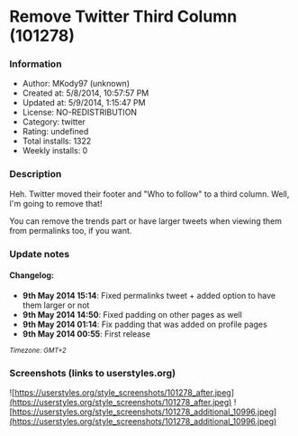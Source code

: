 # Remove Twitter Third Column (101278)

### Information
- Author: MKody97 (unknown)
- Created at: 5/8/2014, 10:57:57 PM
- Updated at: 5/9/2014, 1:15:47 PM
- License: NO-REDISTRIBUTION
- Category: twitter
- Rating: undefined
- Total installs: 1322
- Weekly installs: 0


### Description
Heh. Twitter moved their footer and "Who to follow" to a third column. Well, I'm going to remove that! 

You can remove the trends part or have larger tweets when viewing them from permalinks too, if you want.

### Update notes
<h4>Changelog:</h4>
<ul>
<li><b>9th May 2014 15:14</b>: Fixed permalinks tweet + added option to have them larger or not</li>
<li><b>9th May 2014 14:50</b>: Fixed padding on other pages as well</li>
<li><b>9th May 2014 01:14</b>: Fix padding that was added on profile pages</li>
<li><b>9th May 2014 00:55</b>: First release</li>
</ul>
<small><i>Timezone: GMT+2</i></small>

### Screenshots (links to userstyles.org)
![https://userstyles.org/style_screenshots/101278_after.jpeg](https://userstyles.org/style_screenshots/101278_after.jpeg)
![https://userstyles.org/style_screenshots/101278_additional_10996.jpeg](https://userstyles.org/style_screenshots/101278_additional_10996.jpeg)

